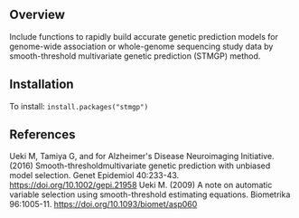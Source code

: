 ## Overview
Include functions to rapidly build accurate genetic prediction models for genome-wide association or whole-genome sequencing study data by smooth-threshold multivariate genetic prediction (STMGP) method.

## Installation
To install: `install.packages("stmgp")`

## References
Ueki M, Tamiya G, and for Alzheimer's Disease Neuroimaging Initiative. (2016) Smooth-thresholdmultivariate genetic prediction with unbiased model selection. Genet Epidemiol 40:233-43. <https://doi.org/10.1002/gepi.21958>
Ueki M. (2009) A note on automatic variable selection using smooth-threshold estimating equations. Biometrika 96:1005-11. <https://doi.org/10.1093/biomet/asp060>
